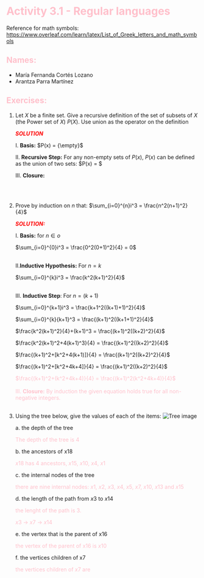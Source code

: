 # <span style="color: pink" > Activity 3.1 - Regular languages

Reference for math symbols:
https://www.overleaf.com/learn/latex/List_of_Greek_letters_and_math_symbols

## <span style="color: pink" > Names:
- María Fernanda Cortés Lozano
- Arantza Parra Martínez


## <span style="color: pink">Exercises:

1. Let $X$ be a finite set. Give a recursive definition of the set of subsets of $X$ (the Power set of $X$) $P(X)$. Use union as the operator on the definition

    <span style="color: red">_**SOLUTION**_

    I. **Basis:**  $P(x) = {\empty}$

    II. **Recursive Step:** For any non-empty sets of $P(x)$, $P(x)$ can be defined as the union of two sets:
    $P(x) = $

    III. **Closure:** 

<br>  <br/>

2. Prove by induction on $n$ that:
    $\sum_{i=0}^{n}i^3 = \frac{n^2(n+1)^2}{4}$

    <span style="color: red">_**SOLUTION:**_

    I. **Basis:** for $n \in o$

    $\sum_{i=0}^{0}i^3 = \frac{0^2(0+1)^2}{4} = 0$
<br>  <br/>

    II.**Inductive Hypothesis:** For $n = k$

    $\sum_{i=0}^{k}i^3 = \frac{k^2(k+1)^2}{4}$
<br>  <br/>

    III. **Inductive Step**: For $n = (k+1)$

    $\sum_{i=0}^{k+1}i^3 = \frac{k+1^2((k+1)+1)^2}{4}$

    $\sum_{i=0}^{k}{k+1}^3 = \frac{(k+1)^2((k+1+1)^2}{4}$ 

    $\frac{k^2(k+1)^2}{4}+(k+1)^3 = \frac{(k+1)^2((k+2)^2}{4}$ 

    $\frac{k^2(k+1)^2+4(k+1)^3}{4} = \frac{(k+1)^2((k+2)^2}{4}$

    $\frac{(k+1)^2+[k^2+4(k+1)]}{4} = \frac{(k+1)^2((k+2)^2}{4}$

    $\frac{(k+1)^2+[k^2+4k+4]}{4} = \frac{(k+1)^2((k+2)^2}{4}$

    <span style="color: pink">$\frac{(k+1)^2+(k^2+4k+4)}{4} = \frac{(k+1)^2(k^2+4k+4)}{4}$
<br>  <br/>
    III. **Closure:** 
    By induction the given equation holds true for all non-negative integers.
<br>  <br/>

3. Using the tree below, give the values of each of the items:
![Tree image](sample_tree.png)

    a. the depth of the tree

    <span style="color: pink">The depth of the tree is $4$

    b. the ancestors of x18

    <span style="color: pink">$x18$ has $4$ ancestors, $x15$, $x10$, $x4$, $x1$

    c. the internal nodes of the tree

    <span style="color: pink">there are nine internal nodes: $x1$, $x2$, $x3$, $x4$, $x5$, $x7$, $x10$, $x13$ and $x15$

    d. the length of the path from $x3$ to $x14$

    <span style="color: pink"> the lenght of the path is $3$. 

    <span style="color: pink">$x3$ -> $x7$ -> $x14$

    e. the vertex that is the parent of x16

    <span style="color: pink"> the vertex of the parent of x16 is $x10$

    f. the vertices children of x7

    <span style="color: pink"> the vertices children of $x7$ are 

